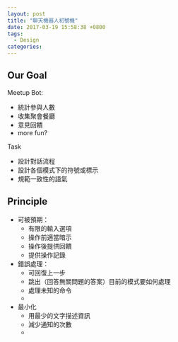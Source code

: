 ```yaml
---
layout: post
title: "聊天機器人初號機"
date: 2017-03-19 15:58:38 +0800
tags:
  - Design
categories:
---
```


## Our Goal

Meetup Bot: 
  - 統計參與人數
  - 收集聚會餐廳
  - 意見回饋
  - more fun?

Task
  - 設計對話流程
  - 設計各個模式下的符號或標示
  - 規範一致性的語氣

## Principle

- 可被預期：
  - 有限的輸入選項
  - 操作前適當暗示
  - 操作後提供回饋
  - 提供操作記錄
- 錯誤處理：
  - 可回復上一步
  - 跳出（回答無關問題的答案）目前的模式要如何處理
  - 處理未知的命令
  - 
- 最小化
  - 用最少的文字描述資訊
  - 減少通知的次數
  - 


